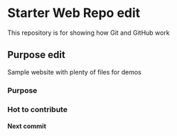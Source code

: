 # Starter Web Repo edit

This repository is for showing how Git and GitHub work

## Purpose edit

Sample website with plenty of files for demos

### Purpose

### Hot to contribute

#### Next commit
